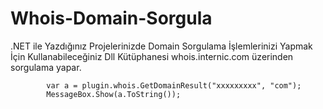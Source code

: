 # Whois-Domain-Sorgula
.NET ile Yazdığınız Projelerinizde Domain Sorgulama İşlemlerinizi Yapmak İçin Kullanabileceğiniz Dll Kütüphanesi
whois.internic.com üzerinden sorgulama yapar.

            var a = plugin.whois.GetDomainResult("xxxxxxxxx", "com");
            MessageBox.Show(a.ToString());
